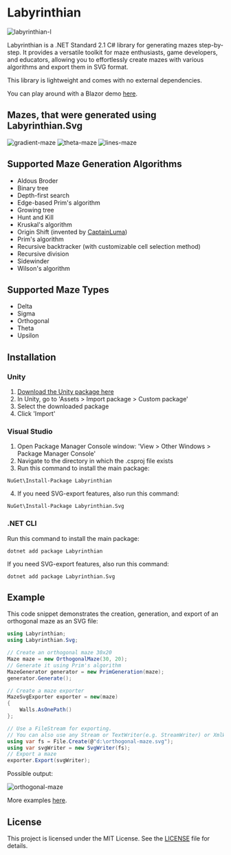 # Labyrinthian
![labyrinthian-l](https://github.com/romandykyi/Labyrinthian/assets/94003504/8e4a2bde-4582-4d11-9386-be6121eee432)

Labyrinthian is a .NET Standard 2.1 C# library for generating mazes step-by-step. It provides a versatile toolkit for maze enthusiasts, game developers, and educators, allowing you to effortlessly create mazes with various algorithms and export them in SVG format. 

This library is lightweight and comes with no external dependencies.

You can play around with a Blazor demo [here](https://romandykyi.github.io/LabyrinthianDemo/).

## Mazes, that were generated using Labyrinthian.Svg

![gradient-maze](https://github.com/romandykyi/Labyrinthian/assets/94003504/de1fc580-e72a-45dc-ab15-a376addebad9)
![theta-maze](https://github.com/romandykyi/Labyrinthian/assets/94003504/b792fc9c-e3dd-4122-b2ae-3cb3b26f2bf6)
![lines-maze](https://github.com/romandykyi/Labyrinthian/assets/94003504/4b641816-3976-4eee-8edb-8a3acec09a19)

## Supported Maze Generation Algorithms

* Aldous Broder
* Binary tree
* Depth-first search
* Edge-based Prim's algorithm
* Growing tree
* Hunt and Kill
* Kruskal's algorithm
* Origin Shift (invented by [CaptainLuma](https://github.com/captainluma))
* Prim's algorithm
* Recursive backtracker (with customizable cell selection method)
* Recursive division
* Sidewinder
* Wilson's algorithm

## Supported Maze Types
* Delta
* Sigma
* Orthogonal
* Theta
* Upsilon

## Installation
### Unity
1. [Download the Unity package here](https://github.com/romandykyi/Labyrinthian/releases/tag/Labyrinthian_v1.1.1)
2. In Unity, go to 'Assets > Import package > Custom package'
3. Select the downloaded package
4. Click 'Import'

### Visual Studio
1. Open Package Manager Console window: 'View > Other Windows > Package Manager Console'
2. Navigate to the directory in which the .csproj file exists
3.  Run this command to install the main package:
```
NuGet\Install-Package Labyrinthian
```
4. If you need SVG-export features, also run this command:
```
NuGet\Install-Package Labyrinthian.Svg
```

### .NET CLI
Run this command to install the main package:
```
dotnet add package Labyrinthian
```
If you need SVG-export features, also run this command:
```
dotnet add package Labyrinthian.Svg
```

## Example
This code snippet demonstrates the creation, generation, and export of an orthogonal maze as an SVG file:
```csharp
using Labyrinthian;
using Labyrinthian.Svg;

// Create an orthogonal maze 30x20
Maze maze = new OrthogonalMaze(30, 20);
// Generate it using Prim's algorithm
MazeGenerator generator = new PrimGeneration(maze);
generator.Generate();

// Create a maze exporter
MazeSvgExporter exporter = new(maze)
{
    Walls.AsOnePath()
};

// Use a FileStream for exporting.
// You can also use any Stream or TextWriter(e.g. StreamWriter) or XmlWriter
using var fs = File.Create(@"d:\orthogonal-maze.svg");
using var svgWriter = new SvgWriter(fs);
// Export a maze
exporter.Export(svgWriter);
```
Possible output:

![orthogonal-maze](https://github.com/romandykyi/Labyrinthian/assets/94003504/a6c20704-ab86-4247-8419-4e1b1fc84aa5)

More examples [here](https://github.com/romandykyi/Labyrinthian/blob/master/Examples/MazeExportingExamples.cs).

## License
This project is licensed under the MIT License. See the [LICENSE](https://github.com/romandykyi/Labyrinthian/blob/master/LICENSE) file for details.
